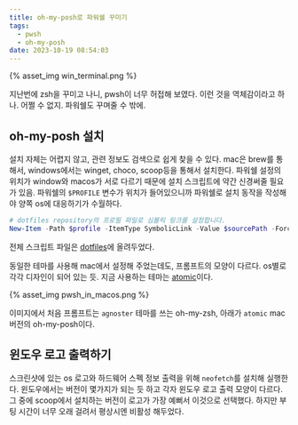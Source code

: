 ```yaml
---
title: oh-my-posh로 파워쉘 꾸미기
tags:
  - pwsh
  - oh-my-posh
date: 2023-10-19 08:54:03
---
```


{% asset_img win_terminal.png %}

지난번에 zsh을 꾸미고 나니, pwsh이 너무 허접해 보였다. 이런 것을 역체감이라고 하나. 
어쩔 수 없지. 파워쉘도 꾸며줄 수 밖에.

<!-- more -->

## oh-my-posh 설치

설치 자체는 어렵지 않고, 관련 정보도 검색으로 쉽게 찾을 수 있다. mac은 brew를 통해서, windows에서는 winget, choco, scoop등을 통해서 설치한다. 
파워쉘 설정의 위치가 window와 macos가 서로 다르기 때문에 설치 스크립트에 약간 신경써줄 필요가 있음. 파워쉘의 `$PROFILE` 변수가 위치가 들어있으니까 파워쉘로 설치 동작을 작성해야 양쪽 os에 대응하기가 수월하다. 

```powershell
# dotfiles repository의 프로필 파일로 심볼릭 링크를 설정합니다.
New-Item -Path $profile -ItemType SymbolicLink -Value $sourcePath -Force
```

전체 스크립트 파일은 [dotfiles](https://github.com/leafbird/dotfiles)에 올려두었다.

동일한 테마를 사용해 mac에서 설정해 주었는데도, 프롬프트의 모양이 다르다. os별로 각각 디자인이 되어 있는 듯. 지금 사용하는 테마는 [atomic](https://github.com/JanDeDobbeleer/oh-my-posh/blob/main/themes/atomic.omp.json)이다.

{% asset_img pwsh_in_macos.png %}

이미지에서 처음 프롬프트는 `agnoster` 테마를 쓰는 oh-my-zsh, 아래가 `atomic` mac 버전의 oh-my-posh이다.

## 윈도우 로고 출력하기

스크린샷에 있는 os 로고와 하드웨어 스펙 정보 출력을 위해 `neofetch`를 설치해 실행한다. 윈도우에서는 버전이 몇가지가 되는 듯 하고 각자 윈도우 로고 출력 모양이 다르다. 그 중에 scoop에서 설치하는 버전이 로고가 가장 예뻐서 이것으로 선택했다. 하지만 부팅 시간이 너무 오래 걸려서 평상시엔 비활성 해두었다. 
